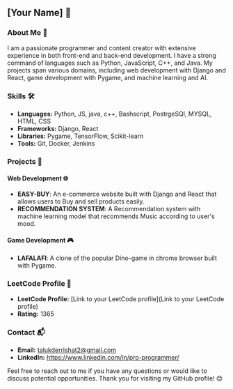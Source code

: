 ## [Your Name] 🚀

### About Me 🌟

I am a passionate programmer and content creator with extensive experience in both front-end and back-end development. I have a strong command of languages such as Python, JavaScript, C++, and Java. My projects span various domains, including web development with Django and React, game development with Pygame, and machine learning and AI.

### Skills 🛠️

- **Languages:** Python, JS, java, c++, Bashscript, PostrgeSQl, MYSQL, HTML, CSS
- **Frameworks:** Django, React
- **Libraries:** Pygame, TensorFlow, Scikit-learn
- **Tools:** Git, Docker, Jenkins

### Projects 🚧

#### Web Development 🌐

- **EASY-BUY**: An e-commerce website built with Django and React that allows users to Buy and sell products easily.
- **RECOMMENDATION SYSTEM**: A Recommendation system with machine learning model that recommends Music according to user's mood.

#### Game Development 🎮

- **LAFALAFI**: A clone of the popular Dino-game in chrome browser built with Pygame.  

### LeetCode Profile 🧠

- **LeetCode Profile:** [Link to your LeetCode profile](Link to your LeetCode profile)
- **Rating:** 1365


### Contact 📬

- **Email:** talukderrishat2@gmail.com
- **LinkedIn:** https://www.linkedin.com/in/pro-programmer/

Feel free to reach out to me if you have any questions or would like to discuss potential opportunities. Thank you for visiting my GitHub profile! 😊
